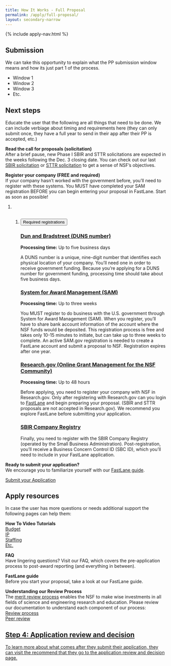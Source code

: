 ```yaml
---
title: How It Works - Full Proposal
permalink: /apply/full-proposal/
layout: secondary-narrow
---
```

{% include apply-nav.html %}
<section class="usa-section full-bleed-bg">
          <h2>Submission</h2>
          <p>We can take this opportunity to explain what the PP submission window means and how its just part 1 of the process.</p>
          <ul>
            <li>Window 1</li>
            <li>Window 2</li>
            <li>Window 3</li>
            <li>Etc.</li>
          </ul>
        </section>

<div markdown="0">
        <h2>Next steps</h2>
       <p>Educate the user that the following are all things that need to be done. We can include verbiage about timing and requirements here (they can only submit once, they have a full year to send in their app after their PP is accepted, etc.)</p>
        <p><b>Read the call for proposals (solicitation)</b>
          <br>After a brief pause, new Phase I SBIR and STTR solicitations are expected in the weeks following the Dec. 3 closing date. You can check out our last <a href="#">SBIR solicitation</a> or <a href="#">STTR solicitation</a> to get a sense of NSF’s objectives.</p>
        <p><b>Register your company (FREE and required)</b>
          <br>If your company hasn’t worked with the government before, you’ll need to register with these systems. You MUST have completed your SAM registration BEFORE you can begin entering your proposal in FastLane. Start as soon as possible!</p>
        <ol class="timeline timeline__no-numbers">
          <li class="timeline-step">
            <ol class="usa-accordion">
              <li class="step " value="">
                <!-- https://github.com/18F/nsf-sbir/blob/dev/_includes/components/accordion-item.html -->
                <h2><button class="usa-accordion-button" aria-expanded="false" aria-controls="required-registrations">
                    Required registrations
                  </button></h2>
                <div id="required-registrations" class="usa-accordion-content" aria-hidden="true">
                  <!-- https://github.com/18F/nsf-sbir/blob/dev/_timeline/step-3.md -->
                  <h3 id="dun-and-bradstreet-duns-number"><a href="https://www.nsf.gov/cgi-bin/good-bye?https://www.dnb.com/duns-number/get-a-duns.html">Dun and Bradstreet (DUNS number)</a></h3>
                  <p><strong>Processing time:</strong> Up to five business days</p>
                  <p>A DUNS number is a unique, nine-digit number that identifies each physical location of your company. You’ll need one in order to receive government funding. Because you’re applying for a DUNS number for government funding, processing time should take about five business days.</p>
                  <h3 id="system-for-award-management-sam"><a href="https://www.sam.gov/SAM/">System for Award Management (SAM)</a></h3>
                  <p><strong>Processing time:</strong> Up to three weeks</p>
                  <p>You MUST register to do business with the U.S. government through System for Award Management (SAM). When you register, you’ll have to share bank account information of the account where the NSF funds would be deposited. This registration process is free and takes only 10-15 minutes to initiate, but can take up to three weeks to complete. An active SAM.gov registration is needed to create a FastLane account and submit a proposal to NSF. Registration expires after one year.</p>
                  <h3 id="researchgov-online-grant-management-for-the-nsf-community"><a href="https://www.research.gov/research-portal/appmanager/base/desktop?_nfpb=true&amp;_pageLabel=research_home_page">Research.gov (Online Grant Management for the NSF Community)</a></h3>
                  <p><strong>Processing time:</strong> Up to 48 hours</p>
                  <p>Before applying, you need to register your company with NSF in Research.gov. Only after registering with Research.gov can you login to <a href="https://www.fastlane.nsf.gov/">FastLane</a> and begin preparing your proposal. (SBIR and STTR proposals are not accepted in Research.gov). We recommend you explore FastLane before submitting your application.</p>
                  <h3 id="sbir-company-registry"><a href="http://sbir.gov/registration">SBIR Company Registry</a></h3>
                  <p>Finally, you need to register with the SBIR Company Registry (operated by the Small Business Administration). Post-registration, you’ll receive a Business Concern Control ID (SBC ID), which you’ll need to include in your FastLane application.</p>
                </div>
              </li>
            </ol>
          </li>
        </ol>
        <p><b>Ready to submit your application?</b>
          <br>We encourage you to familiarize yourself with our <a href="#">FastLane guide</a>.</p>
        <a class="usa-button usa-button-secondary" href="#">Submit your Application</a>
  </div>
        <section class="usa-section full-bleed-bg">
          <h2>Apply resources</h2>
          <p>In case the user has more questions or needs additional support the following pages can help them:</p>
          <p><b>How To Video Tutorials</b>
            <br><a href="#">Budget</a>
            <br><a href="#">IP</a>
            <br><a href="#">Staffing</a>
            <br><a href="#">Etc.</a></p>
          <p><b>FAQ</b>
            <br>Have lingering questions? Visit our FAQ, which covers the pre-application process to post-award reporting (and everything in between).</p>
          <p><b>FastLane guide</b>
            <br>Before you start your proposal, take a look at our FastLane guide.</p>
          <p><b>Understanding our Review Process</b>
            <br>The <a href="#">merit review process</a> enables the NSF to make wise investments in all fields of science and engineering research and education. Please review our documentation to understand each component of our process:
            <br><a href="#">Review process</a>
            <br><a href="#">Peer review</a></p>
          <div class="step-banner">
            <a class="step-banner__content" href="/patterns/04-pages-08-apply-00-apply-4/04-pages-08-apply-00-apply-4.rendered.html">
              <h2>Step 4: Application review and decision</h2>
              <p>To learn more about what comes after they submit their application, they can visit the recommend that they go to the application review and decision page.</p>
            </a>
          </div>
        </section>

